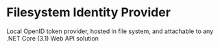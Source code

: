 # Filesystem Identity Provider
Local OpenID token provider, hosted in file system, and attachable to any .NET Core (3.1) Web API solution
